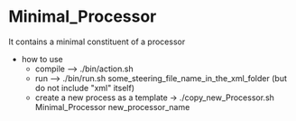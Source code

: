 # Minimal_Processor
 It contains a minimal constituent of a processor

 - how to use
	- compile --> ./bin/action.sh
	- run     --> ./bin/run.sh  some_steering_file_name_in_the_xml_folder (but do not include "xml" itself)
    - create a new process as a template  -> ./copy_new_Processor.sh Minimal_Processor new_processor_name
